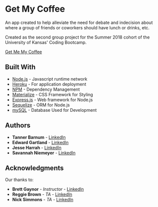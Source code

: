 
# Get My Coffee

An app created to help alleviate the need for debate and indecision about where a group of friends or coworkers should have lunch or drinks, etc.

Created as the second group project for the Summer 2018 cohort of the University of Kansas' Coding Bootcamp.

[Get Me My Coffee](https://getmemycoffee.herokuapp.com/)

## Built With

* [Node.js](https://nodejs.org/en/about/) - Javascript runtime network
* [Heroku](https://www.heroku.com/) - For application deployment
* [NPM](https://www.npmjs.com/) - Dependency Management
* [Materialize](https://materializecss.com/about.html) - CSS Framework for Styling
* [Express.js](https://expressjs.com/) - Web framework for Node.js
* [Sequelize](http://sequelize.readthedocs.io/en/v3/) - ORM for Node.js
* [mySQL](https://www.mysql.com/) - Database Used for Development


## Authors

* **Tanner Barnum** - [LinkedIn](https://www.linkedin.com/in/tanner-barnum-0b9808162/)
* **Edward Gartland** - [LinkedIn](https://www.linkedin.com/in/edward-gartland-839006163/)
* **Jesse Harrah** - [LinkedIn](https://www.linkedin.com/in/jesse-harrah-b6b7b2152/)
* **Savannah Niemeyer** - [LinkedIn](https://www.linkedin.com/in/savannah-niemeyer-20579874/)

## Acknowledgments

Our thanks to:
* **Brett Gaynor** - *Instructor* - [LinkedIn](https://www.linkedin.com/in/brett-gaynor-4022592b/)
* **Reggie Brown** - *TA* - [LinkedIn](https://www.linkedin.com/in/reggie-brown/)
* **Nick Simmons** - *TA* - [LinkedIn](https://www.linkedin.com/in/nick-simmons-ph-d-7b483550/)
